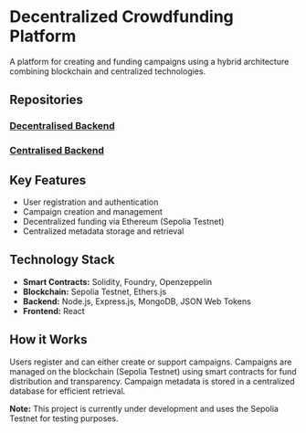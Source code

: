 # Decentralized Crowdfunding Platform

A platform for creating and funding campaigns using a hybrid architecture combining blockchain and centralized technologies.

## Repositories

### [Decentralised Backend](https://github.com/concerneddev/crowdfundingplatform-decentralised-backend)
### [Centralised Backend](https://github.com/concerneddev/crowdfundingplatform-centralised-backend)

## Key Features
* User registration and authentication
* Campaign creation and management
* Decentralized funding via Ethereum (Sepolia Testnet)
* Centralized metadata storage and retrieval

## Technology Stack
* **Smart Contracts:** Solidity, Foundry, Openzeppelin
* **Blockchain:** Sepolia Testnet, Ethers.js
* **Backend:** Node.js, Express.js, MongoDB, JSON Web Tokens
* **Frontend:** React

## How it Works
Users register and can either create or support campaigns. Campaigns are managed on the blockchain (Sepolia Testnet) using smart contracts for fund distribution and transparency. Campaign metadata is stored in a centralized database for efficient retrieval.

**Note:** This project is currently under development and uses the Sepolia Testnet for testing purposes.
